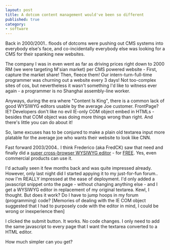 ```yaml
---
layout: post
title: A dotcom content management would've been so different
published: true
category:
- software
---
```

Back in 2000/2001.. floods of dotcoms were pushing out CMS systems into everybody else's face, and co-incidentally everybody else was looking for a CMS for their spanking new websites.  
  
The company I was in even went as far as driving prices right down to 2000 RM (we were targeting M'sian market) per CMS powered website - First, capture the market share! Then, fleece them! Our intern-turn-full-time programmer was churning out a website every 3 days! Not too-complex sites of cos, but nevertheless it wasn't something I'd like to witness ever again - a programmer is no Shanghai assembly-line worker.  
  
Anyways, during the era where "Content Is King", there is a common lack of good WYSIWYG editors usable by the average Joe customer. FrontPage? IE? Developers don't like no evil IE-only COM object embed in HTMLs - besides that COM object was doing more things wrong than right. And there's little you can do about it!  
  
So, lame excuses has to be conjured to make a plain old textarea input more platable for the average joe who wants their website to look like CNN.   
  
Fast forward 2003/2004.. I think Frederico (aka FredCK) saw that need and finally did a [super cross-browser WYSIWYG editor](http://www.fckeditor.net/Demo/) - for [FREE](http://www.opensource.org/licenses/lgpl-license.php). Yes, even commercial products can use it.  
  
I'd actually seen it few months back and was quite impressed already. However, only last night did I started appying it to my just-for-fun forum.. now I'm REALLY impressed at the ease of deployment. I'd only added a javascript snippet onto the page - without changing anything else - and I get a WYSIWYG editor in replacement of my original textarea. Kewl, I thought. But does it work? Do I have to jump hoops in my forum (programming) code? [Memories of dealing with the IE COM object suggested that I had to purposely code with the editor in mind, I could be wrong or inexperience then]  
  
I clicked the submit button. It works. No code changes. I only need to add the same javascript to every page that I want the textarea converted to a HTML editor.   
  
How much simpler can you get?

